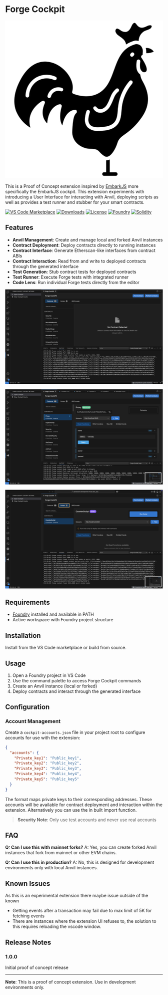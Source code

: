 # Forge Cockpit

![Forge Cockpit Icon](media/icon.png)

This is a Proof of Concept extension inspired by [EmbarkJS](https://github.com/embarklabs/embark/tree/master) more specifically the EmbarkJS cockpit. This extension experiments with introducing a User Interface for interacting with Anvil, deploying scripts as well as provides a test runner and stubber for your smart contracts.

[![VS Code Marketplace](https://img.shields.io/vscode-marketplace/v/siphamandlamjoli.forge-cockpit.svg)](https://marketplace.visualstudio.com/items?itemName=siphamandlamjoli.forge-cockpit)
[![Downloads](https://img.shields.io/vscode-marketplace/d/siphamandlamjoli.forge-cockpit.svg)](https://marketplace.visualstudio.com/items?itemName=siphamandlamjoli.forge-cockpit)
[![License](https://img.shields.io/badge/license-MIT-blue.svg)](LICENSE)
[![Foundry](https://img.shields.io/badge/Foundry-compatible-red)](https://getfoundry.sh/)
[![Solidity](https://img.shields.io/badge/Solidity-compatible-363636)](https://soliditylang.org/)

## Features

- **Anvil Management**: Create and manage local and forked Anvil instances
- **Contract Deployment**: Deploy contracts directly to running instances
- **Contract Interface**: Generate Etherscan-like interfaces from contract ABIs
- **Contract Interaction**: Read from and write to deployed contracts through the generated interface
- **Test Generation**: Stub contract tests for deployed contracts
- **Test Runner**: Execute Forge tests with integrated runner
- **Code Lens**: Run individual Forge tests directly from the editor

![Anvil Instance Management](media/1.png)

![Contract Interface](media/2.png)

![Test Runner](media/3.png)

## Requirements

- [Foundry](https://getfoundry.sh/) installed and available in PATH
- Active workspace with Foundry project structure

## Installation

Install from the VS Code marketplace or build from source.

## Usage

1. Open a Foundry project in VS Code
2. Use the command palette to access Forge Cockpit commands
3. Create an Anvil instance (local or forked)
4. Deploy contracts and interact through the generated interface

## Configuration

### Account Management

Create a `cockpit-accounts.json` file in your project root to configure accounts for use with the extension:

```json
{
  "accounts": {
    "Private_key1": "Public_key1",
    "Private_key2": "Public_key2",
    "Private_key3": "Public_key3",
    "Private_key4": "Public_key4",
    "Private_key5": "Public_key5"
  }
}
```

The format maps private keys to their corresponding addresses. These accounts will be available for contract deployment and interaction within the extension. Alternatively you can use the in built import function.

> **Security Note**: Only use test accounts and never use real accounts

## FAQ

**Q: Can I use this with mainnet forks?**
A: Yes, you can create forked Anvil instances that fork from mainnet or other EVM chains.

**Q: Can I use this in production?**
A: No, this is designed for development environments only with local Anvil instances.

## Known Issues

As this is an experimental extension there maybe issue outside of the known

- Getting events after a transaction may fail due to max limit of 5K for fetching events
- There are instances where the extension UI refuses to, the solution to this requires reloading the vscode window.

## Release Notes

### 1.0.0

Initial proof of concept release

---

**Note**: This is a proof of concept extension. Use in development environments only.

